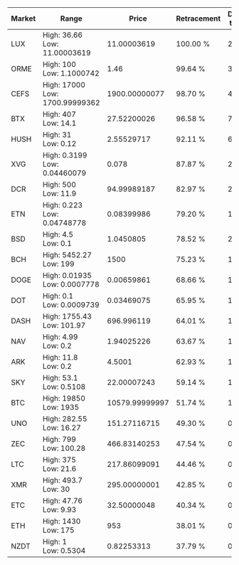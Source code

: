 | Market | Range | Price| Retracement | Doubles to 50% |
| --- | --- | --- | --- | --- |
| LUX | High: 36.66<br />Low: 11.00003619 | 11.00003619 | 100.00 % | 2.17 |
| ORME | High: 100<br />Low: 1.1000742 | 1.46 | 99.64 % | 34.62 |
| CEFS | High: 17000<br />Low: 1700.99999362 | 1900.00000077 | 98.70 % | 4.92 |
| BTX | High: 407<br />Low: 14.1 | 27.52200026 | 96.58 % | 7.65 |
| HUSH | High: 31<br />Low: 0.12 | 2.55529717 | 92.11 % | 6.09 |
| XVG | High: 0.3199<br />Low: 0.04460079 | 0.078 | 87.87 % | 2.34 |
| DCR | High: 500<br />Low: 11.9 | 94.99989187 | 82.97 % | 2.69 |
| ETN | High: 0.223<br />Low: 0.04748778 | 0.08399986 | 79.20 % | 1.61 |
| BSD | High: 4.5<br />Low: 0.1 | 1.0450805 | 78.52 % | 2.20 |
| BCH | High: 5452.27<br />Low: 199 | 1500 | 75.23 % | 1.88 |
| DOGE | High: 0.01935<br />Low: 0.0007778 | 0.00659861 | 68.66 % | 1.53 |
| DOT | High: 0.1<br />Low: 0.0009739 | 0.03469075 | 65.95 % | 1.46 |
| DASH | High: 1755.43<br />Low: 101.97 | 696.996119 | 64.01 % | 1.33 |
| NAV | High: 4.99<br />Low: 0.2 | 1.94025226 | 63.67 % | 1.34 |
| ARK | High: 11.8<br />Low: 0.2 | 4.5001 | 62.93 % | 1.33 |
| SKY | High: 53.1<br />Low: 0.5108 | 22.00007243 | 59.14 % | 1.22 |
| BTC | High: 19850<br />Low: 1935 | 10579.99999997 | 51.74 % | 1.03 |
| UNO | High: 282.55<br />Low: 16.27 | 151.27116715 | 49.30 % | 0.00 |
| ZEC | High: 799<br />Low: 100.28 | 466.83140253 | 47.54 % | 0.00 |
| LTC | High: 375<br />Low: 21.6 | 217.86099091 | 44.46 % | 0.00 |
| XMR | High: 493.7<br />Low: 30 | 295.00000001 | 42.85 % | 0.00 |
| ETC | High: 47.76<br />Low: 9.93 | 32.50000048 | 40.34 % | 0.00 |
| ETH | High: 1430<br />Low: 175 | 953 | 38.01 % | 0.00 |
| NZDT | High: 1<br />Low: 0.5304 | 0.82253313 | 37.79 % | 0.00 |
